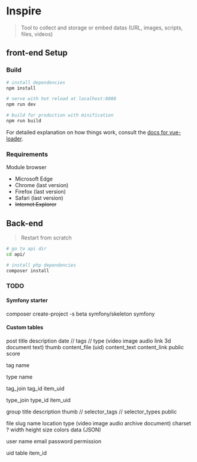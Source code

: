 # Inspire

> Tool to collect and storage or embed datas (URL, images, scripts, files, videos)

## front-end Setup

### Build

``` bash
# install dependencies
npm install

# serve with hot reload at localhost:8080
npm run dev

# build for production with minification
npm run build
```

For detailed explanation on how things work, consult the [docs for vue-loader](http://vuejs.github.io/vue-loader).

### Requirements

Module browser

- Microsoft Edge
- Chrome (last version)
- Firefox (last version)
- Safari (last version)
- ~~Internet Explorer~~


## Back-end

> Restart from scratch

``` bash
# go to api dir
cd api/

# install php dependencies
composer install
```

### TODO

#### Symfony starter
composer create-project -s beta symfony/skeleton symfony

#### Custom tables
post
    title
    description
    date
    // tags
    // type (video image audio link 3d document text)
    thumb
    content_file (uid)
    content_text
    content_link
    public
    score

tag
    name

type
    name

tag_join
    tag_id
    item_uid

type_join
    type_id
    item_uid

group
    title
    description
    thumb
    // selector_tags
    // selector_types
    public

file
    slug
    name
    location
    type (video image audio archive document)
    charset ?
    width
    height
    size
    colors
    data (JSON)

user
    name
    email
    password
    permission

uid
    table
    item_id
